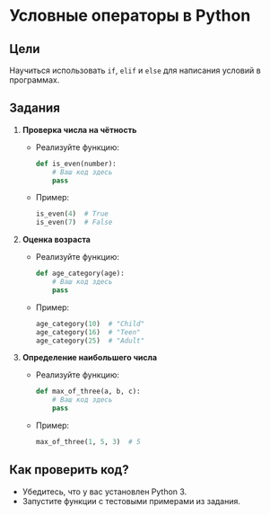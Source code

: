 # Условные операторы в Python

## Цели
Научиться использовать `if`, `elif` и `else` для написания условий в программах.

## Задания
1. **Проверка числа на чётность**
    - Реализуйте функцию:
      ```python
      def is_even(number):
          # Ваш код здесь
          pass
      ```
    - Пример:
      ```python
      is_even(4)  # True
      is_even(7)  # False
      ```

2. **Оценка возраста**
    - Реализуйте функцию:
      ```python
      def age_category(age):
          # Ваш код здесь
          pass
      ```
    - Пример:
      ```python
      age_category(10)  # "Child"
      age_category(16)  # "Teen"
      age_category(25)  # "Adult"
      ```

3. **Определение наибольшего числа**
    - Реализуйте функцию:
      ```python
      def max_of_three(a, b, c):
          # Ваш код здесь
          pass
      ```
    - Пример:
      ```python
      max_of_three(1, 5, 3)  # 5
      ```

## Как проверить код?
- Убедитесь, что у вас установлен Python 3.
- Запустите функции с тестовыми примерами из задания.
